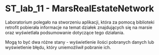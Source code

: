 ST_lab_11 - MarsRealEstateNetwork
=====================================

Laboratorium polegało na stworzeniu aplikacji, która za pomocą biblioteki retrofit pobierała informacje na temat działek znajdujących się na marsie oraz wyświetlała podsumowanie dotyczące tego działania.

Mogą to być dwa różne stany - wyświetlenie ilości pobranych danych lub wyświetlenie błędu, który uniemożliwił pobranie ich.


